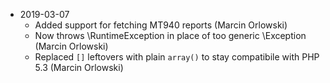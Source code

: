 * 2019-03-07
  * Added support for fetching MT940 reports (Marcin Orlowski)
  * Now throws \RuntimeException in place of too generic \Exception (Marcin Orlowski)
  * Replaced `[]` leftovers with plain `array()` to stay compatibile with PHP 5.3  (Marcin Orlowski)